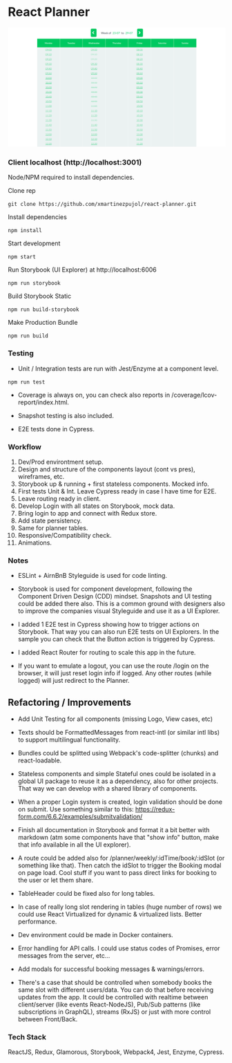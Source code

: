 # React Planner

![React Planner](planner.png?raw=true "React Planner")

### Client localhost (http://localhost:3001)
Node/NPM required to install dependencies.

Clone rep
``` shell
git clone https://github.com/xmartinezpujol/react-planner.git
```

Install dependencies
``` shell
npm install
```

Start development
``` shell
npm start
```

Run Storybook (UI Explorer) at http://localhost:6006
``` shell
npm run storybook
```

Build Storybook Static
``` shell
npm run build-storybook
```

Make Production Bundle
``` shell
npm run build
```

### Testing

* Unit / Integration tests are run with Jest/Enzyme at a component level.

``` shell
npm run test
```

* Coverage is always on, you can check also reports in /coverage/lcov-report/index.html.

* Snapshot testing is also included.

* E2E tests done in Cypress.


### Workflow

1) Dev/Prod environtment setup.
2) Design and structure of the components layout (cont vs pres), wireframes, etc.
3) Storybook up & running + first stateless components. Mocked info.
4) First tests Unit & Int. Leave Cypress ready in case I have time for E2E.
5) Leave routing ready in client.
6) Develop Login with all states on Storybook, mock data.
7) Bring login to app and connect with Redux store.
8) Add state persistency.
9) Same for planner tables.
10) Responsive/Compatibility check.
11) Animations.

### Notes

* ESLint + AirnBnB Styleguide is used for code linting.

* Storybook is used for component development, following the Component Driven Design (CDD) mindset. Snapshots and UI testing could be added there also. This is a common ground with designers also to improve the companies visual Styleguide and use it as a UI Explorer.

* I added 1 E2E test in Cypress showing how to trigger actions on Storybook. That way you can also run E2E tests on UI Explorers. In the sample you can check that the Button action is triggered by Cypress.

* I added React Router for routing to scale this app in the future.

* If you want to emulate a logout, you can use the route /login on the browser, it will just reset login info if logged. Any other routes (while logged) will just redirect to the Planner.

## Refactoring / Improvements

* Add Unit Testing for all components (missing Logo, View cases, etc)

* Texts should be FormattedMessages from react-intl (or similar intl libs) to support multilingual functionality.

* Bundles could be splitted using Webpack's code-splitter (chunks) and react-loadable.

* Stateless components and simple Stateful ones could be isolated in a global UI package to reuse it as a dependency, also for other projects. That way we can develop with a shared library of components. 

* When a proper Login system is created, login validation should be done on submit. Use something similar to this: https://redux-form.com/6.6.2/examples/submitvalidation/

* Finish all documentation in Storybook and format it a bit better with markdown (atm some components have that "show info" button, make that info available in all the UI explorer).

* A route could be added also for /planner/weekly/:idTime/book/:idSlot (or something like that). Then catch the idSlot to trigger the Booking modal on page load. Cool stuff if you want to pass direct links for booking to the user or let them share.

* TableHeader could be fixed also for long tables. 

* In case of really long slot rendering in tables (huge number of rows) we could use React Virtualized for dynamic & virtualized lists. Better performance.

* Dev environment could be made in Docker containers.

* Error handling for API calls. I could use status codes of Promises, error messages from the server, etc...

* Add modals for successful booking messages & warnings/errors.

* There's a case that should be controlled when somebody books the same slot with different users/data. You can do that before receiving updates from the app. It could be controlled with realtime between client/server (like events React-NodeJS), Pub/Sub patterns (like subscriptions in GraphQL), streams (RxJS) or just with more control between Front/Back.

### Tech Stack
ReactJS, Redux, Glamorous, Storybook, Webpack4, Jest, Enzyme, Cypress.
